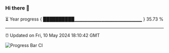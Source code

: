 ### Hi there 👋

⏳ Year progress { ██████████▁▁▁▁▁▁▁▁▁▁▁▁▁▁▁▁▁▁▁▁ } 35.73 %

---

⏰ Updated on Fri, 10 May 2024 18:10:42 GMT

![Progress Bar CI](https://github.com/Shyam-Makwana/GitHub-Actions-Demo/workflows/Progress%20Bar%20CI/badge.svg)
